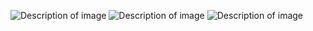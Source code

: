 ![Description of image](https://pasf.vercel.app/api/data?Username=asel71541&ext=svg)
![Description of image](https://pasf.vercel.app/api/repos?Username=asel71541&ext=svg)
![Description of image](https://pasf.vercel.app/api/langs?Username=asel71541&ext=svg)

